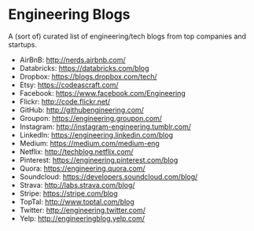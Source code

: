 # Engineering Blogs

A (sort of) curated list of engineering/tech blogs from top companies and startups.

* AirBnB: http://nerds.airbnb.com/
* Databricks: https://databricks.com/blog
* Dropbox: https://blogs.dropbox.com/tech/
* Etsy: https://codeascraft.com/
* Facebook: https://www.facebook.com/Engineering
* Flickr: http://code.flickr.net/
* GitHub: http://githubengineering.com/
* Groupon: https://engineering.groupon.com/
* Instagram: http://instagram-engineering.tumblr.com/
* LinkedIn: https://engineering.linkedin.com/blog
* Medium: https://medium.com/medium-eng
* Netflix: http://techblog.netflix.com/
* Pinterest: https://engineering.pinterest.com/blog
* Quora: https://engineering.quora.com/
* Soundcloud: https://developers.soundcloud.com/blog/
* Strava: http://labs.strava.com/blog/
* Stripe: https://stripe.com/blog
* TopTal: http://www.toptal.com/blog
* Twitter: http://engineering.twitter.com/
* Yelp: http://engineeringblog.yelp.com/
